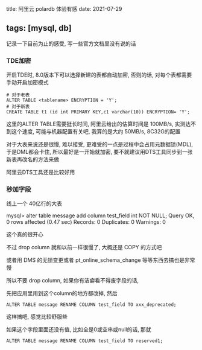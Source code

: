 title: 阿里云 polardb 体验有感
date: 2021-07-29

tags: [mysql, db]
---

记录一下目前为止的感受, 写一些官方文档里没有说的话

<!--more-->

### TDE加密

开启TDE时, 8.0版本下可以选择新建的表都自动加密, 否则的话, 对每个表都需要手动开启加密模式

```mysql
# 对于老表 
ALTER TABLE <tablename> ENCRYPTION = 'Y';
# 对于新表
CREATE TABLE t1 (id int PRIMARY KEY,c1 varchar(10)) ENCRYPTION= 'Y'; 
```

这里的ALTER TABLE需要挺长时间, 阿里云给出的估算时间是 100MB/s, 实测达不到这个速度, 可能与机器配置有关吧, 我算的是大约 50MB/s, 8C32G的配置

对于大表来说还是很慢, 难以接受, 更难受的一点是过程中会占用元数据锁(MDL), 于是DML都会卡住, 所以最好是一开始就加密, 要不就建议用DTS工具同步到一张新表再改名的方法来做

阿里云DTS工具还是比较好用



### 秒加字段

线上一个 40亿行的大表

mysql> alter table message add column test_field int NOT NULL;
Query OK, 0 rows affected (0.47 sec)
Records: 0  Duplicates: 0  Warnings: 0

这个真的很开心

不过 drop column 就和以前一样很慢了, 大概还是 COPY 的方式吧

或者用 DMS 的无锁变更或者 pt_online_schema_change 等等东西去搞也是非常慢

所以不要 drop column, 如果你有洁癖看不得废字段的话,

先把应用里用到这个column的地方都改掉, 然后

`ALTER TABLE message RENAME COLUMN test_field TO xxx_deprecated;`

这样搞吧, 感觉比较舒服些

如果这个字段里面还没有值, 比如全是0或空串或null的话, 那就

`ALTER TABLE message RENAME COLUMN test_field TO reserved1;`

